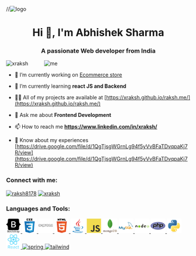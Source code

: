 //![logo](https://github.com/xRaksh/xRaksh/blob/main/banner.png)

<h1 align="center">Hi 👋, I'm Abhishek Sharma</h1>
<h3 align="center">A passionate Web developer from India</h3>

<img align="right" alt="me" width="400" src="https://cdn.leonardo.ai/users/da89bade-8c86-4f12-9c76-f8015ecf2aff/generations/f4c137e2-7fe9-4c67-a2f7-6ccc2810ff75/variations/Default_futuristic_teenage_boy_dystopian_2d_ilustration_logo_2_f4c137e2-7fe9-4c67-a2f7-6ccc2810ff75_0.png">

<p align="left"> <img src="https://komarev.com/ghpvc/?username=xraksh&label=Profile%20views&color=0e75b6&style=flat" alt="xraksh" /> </p>

- 🔭 I’m currently working on [Ecommerce store](https://xraksh.github.io/soon/)

- 🌱 I’m currently learning **react JS and Backend**

- 👨‍💻 All of my projects are available at [https://xraksh.github.io/raksh.me/](https://xraksh.github.io/raksh.me/)

- 💬 Ask me about **Frontend Development**

- 📫 How to reach me **https://www.linkedin.com/in/xraksh/**

- 📄 Know about my experiences [https://drive.google.com/file/d/1QgTjsgWGrnLg94f5yVvBFaTDvqpaKj7R/view](https://drive.google.com/file/d/1QgTjsgWGrnLg94f5yVvBFaTDvqpaKj7R/view)

<h3 align="left">Connect with me:</h3>
<p align="left">
<a href="https://twitter.com/raksh8178" target="blank"><img align="center" src="https://raw.githubusercontent.com/rahuldkjain/github-profile-readme-generator/master/src/images/icons/Social/twitter.svg" alt="raksh8178" height="30" width="40" /></a>
<a href="https://linkedin.com/in/xraksh" target="blank"><img align="center" src="https://raw.githubusercontent.com/rahuldkjain/github-profile-readme-generator/master/src/images/icons/Social/linked-in-alt.svg" alt="xraksh" height="30" width="40" /></a>
</p>

<h3 align="left">Languages and Tools:</h3>
<p align="left"> <a href="https://getbootstrap.com" target="_blank" rel="noreferrer"> <img src="https://raw.githubusercontent.com/devicons/devicon/master/icons/bootstrap/bootstrap-plain-wordmark.svg" alt="bootstrap" width="40" height="40"/> </a> <a href="https://www.w3schools.com/css/" target="_blank" rel="noreferrer"> <img src="https://raw.githubusercontent.com/devicons/devicon/master/icons/css3/css3-original-wordmark.svg" alt="css3" width="40" height="40"/> </a> <a href="https://expressjs.com" target="_blank" rel="noreferrer"> <img src="https://raw.githubusercontent.com/devicons/devicon/master/icons/express/express-original-wordmark.svg" alt="express" width="40" height="40"/> </a> <a href="https://www.w3.org/html/" target="_blank" rel="noreferrer"> <img src="https://raw.githubusercontent.com/devicons/devicon/master/icons/html5/html5-original-wordmark.svg" alt="html5" width="40" height="40"/> </a> <a href="https://www.java.com" target="_blank" rel="noreferrer"> <img src="https://raw.githubusercontent.com/devicons/devicon/master/icons/java/java-original.svg" alt="java" width="40" height="40"/> </a> <a href="https://developer.mozilla.org/en-US/docs/Web/JavaScript" target="_blank" rel="noreferrer"> <img src="https://raw.githubusercontent.com/devicons/devicon/master/icons/javascript/javascript-original.svg" alt="javascript" width="40" height="40"/> </a> <a href="https://www.mongodb.com/" target="_blank" rel="noreferrer"> <img src="https://raw.githubusercontent.com/devicons/devicon/master/icons/mongodb/mongodb-original-wordmark.svg" alt="mongodb" width="40" height="40"/> </a> <a href="https://www.mysql.com/" target="_blank" rel="noreferrer"> <img src="https://raw.githubusercontent.com/devicons/devicon/master/icons/mysql/mysql-original-wordmark.svg" alt="mysql" width="40" height="40"/> </a> <a href="https://nodejs.org" target="_blank" rel="noreferrer"> <img src="https://raw.githubusercontent.com/devicons/devicon/master/icons/nodejs/nodejs-original-wordmark.svg" alt="nodejs" width="40" height="40"/> </a> <a href="https://www.php.net" target="_blank" rel="noreferrer"> <img src="https://raw.githubusercontent.com/devicons/devicon/master/icons/php/php-original.svg" alt="php" width="40" height="40"/> </a> <a href="https://www.python.org" target="_blank" rel="noreferrer"> <img src="https://raw.githubusercontent.com/devicons/devicon/master/icons/python/python-original.svg" alt="python" width="40" height="40"/> </a> <a href="https://reactjs.org/" target="_blank" rel="noreferrer"> <img src="https://raw.githubusercontent.com/devicons/devicon/master/icons/react/react-original-wordmark.svg" alt="react" width="40" height="40"/> </a> <a href="https://spring.io/" target="_blank" rel="noreferrer"> <img src="https://www.vectorlogo.zone/logos/springio/springio-icon.svg" alt="spring" width="40" height="40"/> </a> <a href="https://tailwindcss.com/" target="_blank" rel="noreferrer"> <img src="https://www.vectorlogo.zone/logos/tailwindcss/tailwindcss-icon.svg" alt="tailwind" width="40" height="40"/> </a> </p>

